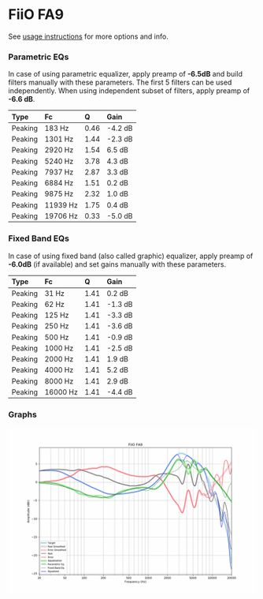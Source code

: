# FiiO FA9
See [usage instructions](https://github.com/jaakkopasanen/AutoEq#usage) for more options and info.

### Parametric EQs
In case of using parametric equalizer, apply preamp of **-6.5dB** and build filters manually
with these parameters. The first 5 filters can be used independently.
When using independent subset of filters, apply preamp of **-6.6 dB**.

| Type    | Fc       |    Q | Gain    |
|:--------|:---------|:-----|:--------|
| Peaking | 183 Hz   | 0.46 | -4.2 dB |
| Peaking | 1301 Hz  | 1.44 | -2.3 dB |
| Peaking | 2920 Hz  | 1.54 | 6.5 dB  |
| Peaking | 5240 Hz  | 3.78 | 4.3 dB  |
| Peaking | 7937 Hz  | 2.87 | 3.3 dB  |
| Peaking | 6884 Hz  | 1.51 | 0.2 dB  |
| Peaking | 9875 Hz  | 2.32 | 1.0 dB  |
| Peaking | 11939 Hz | 1.75 | 0.4 dB  |
| Peaking | 19706 Hz | 0.33 | -5.0 dB |

### Fixed Band EQs
In case of using fixed band (also called graphic) equalizer, apply preamp of **-6.0dB**
(if available) and set gains manually with these parameters.

| Type    | Fc       |    Q | Gain    |
|:--------|:---------|:-----|:--------|
| Peaking | 31 Hz    | 1.41 | 0.2 dB  |
| Peaking | 62 Hz    | 1.41 | -1.3 dB |
| Peaking | 125 Hz   | 1.41 | -3.3 dB |
| Peaking | 250 Hz   | 1.41 | -3.6 dB |
| Peaking | 500 Hz   | 1.41 | -0.9 dB |
| Peaking | 1000 Hz  | 1.41 | -2.5 dB |
| Peaking | 2000 Hz  | 1.41 | 1.9 dB  |
| Peaking | 4000 Hz  | 1.41 | 5.2 dB  |
| Peaking | 8000 Hz  | 1.41 | 2.9 dB  |
| Peaking | 16000 Hz | 1.41 | -4.4 dB |

### Graphs
![](./FiiO%20FA9.png)